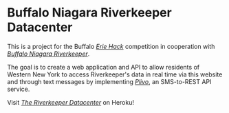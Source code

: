 # Buffalo Niagara Riverkeeper Datacenter

This is a project for the Buffalo
[*Erie Hack*](http://http://http://eriehack.io/) competition in cooperation with
[*Buffalo Niagara Riverkeeper*](http://bnriverkeeper.org/).

The goal is to create a web application and API to allow residents of Western New York
to access Riverkeeper's data in real time via this website and through text messages 
by implementing [*Plivo*](https://www.plivo.com/), an SMS-to-REST API service.

Visit [*The Riverkeeper Datacenter*](https://sheltered-everglades-96411.herokuapp.com/) on Heroku!
